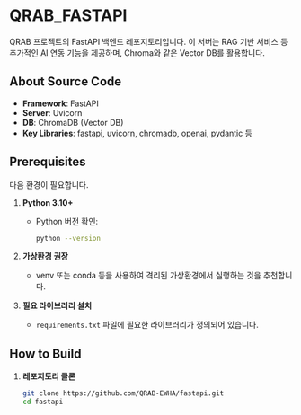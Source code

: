 # QRAB_FASTAPI

QRAB 프로젝트의 FastAPI 백엔드 레포지토리입니다. 이 서버는 RAG 기반 서비스 등 추가적인 AI 연동 기능을 제공하며, Chroma와 같은 Vector DB를 활용합니다.

## About Source Code

- **Framework**: FastAPI  
- **Server**: Uvicorn  
- **DB**: ChromaDB (Vector DB)
- **Key Libraries**: fastapi, uvicorn, chromadb, openai, pydantic 등

## Prerequisites

다음 환경이 필요합니다.

1. **Python 3.10+**  
   - Python 버전 확인:  
     ```bash
     python --version
     ```

2. **가상환경 권장**  
   - venv 또는 conda 등을 사용하여 격리된 가상환경에서 실행하는 것을 추천합니다.

3. **필요 라이브러리 설치**  
   - `requirements.txt` 파일에 필요한 라이브러리가 정의되어 있습니다.

## How to Build

1. **레포지토리 클론**  
   ```bash
   git clone https://github.com/QRAB-EWHA/fastapi.git
   cd fastapi
